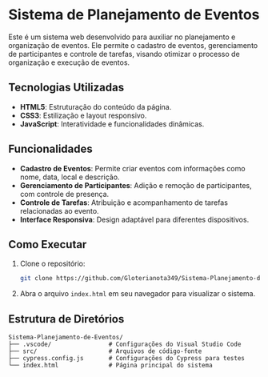 # Sistema de Planejamento de Eventos

Este é um sistema web desenvolvido para auxiliar no planejamento e organização de eventos. Ele permite o cadastro de eventos, gerenciamento de participantes e controle de tarefas, visando otimizar o processo de organização e execução de eventos.

## Tecnologias Utilizadas

* **HTML5**: Estruturação do conteúdo da página.
* **CSS3**: Estilização e layout responsivo.
* **JavaScript**: Interatividade e funcionalidades dinâmicas.

## Funcionalidades

* **Cadastro de Eventos**: Permite criar eventos com informações como nome, data, local e descrição.
* **Gerenciamento de Participantes**: Adição e remoção de participantes, com controle de presença.
* **Controle de Tarefas**: Atribuição e acompanhamento de tarefas relacionadas ao evento.
* **Interface Responsiva**: Design adaptável para diferentes dispositivos.

## Como Executar

1. Clone o repositório:

   ```bash
   git clone https://github.com/Gloterianota349/Sistema-Planejamento-de-Eventos.git
   ```

2. Abra o arquivo `index.html` em seu navegador para visualizar o sistema.

## Estrutura de Diretórios

```
Sistema-Planejamento-de-Eventos/
├── .vscode/                # Configurações do Visual Studio Code
├── src/                    # Arquivos de código-fonte
├── cypress.config.js       # Configurações do Cypress para testes
└── index.html              # Página principal do sistema
```
